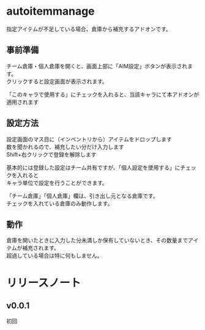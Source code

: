 # autoitemmanage
指定アイテムが不足している場合、倉庫から補充するアドオンです。

## 事前準備
チーム倉庫・個人倉庫を開くと、画面上部に「AIM設定」ボタンが表示されます。  
クリックすると設定画面が表示されます。  

「このキャラで使用する」にチェックを入れると、当該キャラにて本アドオンが適用されます

## 設定方法
設定画面のマス目に（インベントリから）アイテムをドロップします  
数を聞かれるので、補充したい分だけ入力します  
Shift+右クリックで登録を解除します  

基本的には登録した設定はチーム共有ですが、「個人設定を使用する」にチェックを入れると  
キャラ単位で設定を行うことができます。

「チーム倉庫」「個人倉庫」欄は、引き出し元となる倉庫です。  
チェックを入れている倉庫のみ動作します。
## 動作
倉庫を開いたときに入力した分未満しか保有していないとき、その数量までアイテムが補充されます。  
超過している場合は特に何もしません。

# リリースノート
## v0.0.1
初回